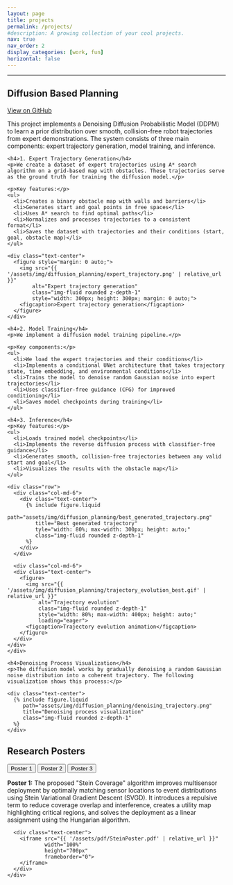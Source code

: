 ```yaml
---
layout: page
title: projects
permalink: /projects/
#description: A growing collection of your cool projects.
nav: true
nav_order: 2
display_categories: [work, fun]
horizontal: false
---
```

---

<h2 class="mt-4">Diffusion Based Planning</h2>

<div class="mb-3">
  <a href="https://github.com/donipologhimire/diffusion_based_planning" class="btn btn-sm btn-outline-primary" target="_blank">
    <i class="fab fa-github mr-1"></i> View on GitHub
  </a>
</div>

<div class="row mt-3">
  <div class="col-12">
    <p>This project implements a Denoising Diffusion Probabilistic Model (DDPM) to learn a prior distribution over smooth, collision-free robot trajectories from expert demonstrations. The system consists of three main components: expert trajectory generation, model training, and inference.</p>
    
    <h4>1. Expert Trajectory Generation</h4>
    <p>We create a dataset of expert trajectories using A* search algorithm on a grid-based map with obstacles. These trajectories serve as the ground truth for training the diffusion model.</p>
    
    <p>Key features:</p>
    <ul>
      <li>Creates a binary obstacle map with walls and barriers</li>
      <li>Generates start and goal points in free spaces</li>
      <li>Uses A* search to find optimal paths</li>
      <li>Normalizes and processes trajectories to a consistent format</li>
      <li>Saves the dataset with trajectories and their conditions (start, goal, obstacle map)</li>
    </ul>
    
    <div class="text-center">
      <figure style="margin: 0 auto;">
        <img src="{{ '/assets/img/diffusion_planning/expert_trajectory.png' | relative_url }}" 
            alt="Expert trajectory generation" 
            class="img-fluid rounded z-depth-1"
            style="width: 300px; height: 300px; margin: 0 auto;">
        <figcaption>Expert trajectory generation</figcaption>
      </figure>
    </div>
    
    <h4>2. Model Training</h4>
    <p>We implement a diffusion model training pipeline.</p>
    
    <p>Key components:</p>
    <ul>
      <li>We load the expert trajectories and their conditions</li>
      <li>Implements a conditional UNet architecture that takes trajectory state, time embedding, and environmental conditions</li>
      <li>Trains the model to denoise random Gaussian noise into expert trajectories</li>
      <li>Uses classifier-free guidance (CFG) for improved conditioning</li>
      <li>Saves model checkpoints during training</li>
    </ul>
    
    <h4>3. Inference</h4>
    <p>Key features:</p>
    <ul>
      <li>Loads trained model checkpoints</li>
      <li>Implements the reverse diffusion process with classifier-free guidance</li>
      <li>Generates smooth, collision-free trajectories between any valid start and goal</li>
      <li>Visualizes the results with the obstacle map</li>
    </ul>
    
    <div class="row">
      <div class="col-md-6">
        <div class="text-center">
          {% include figure.liquid 
             path="assets/img/diffusion_planning/best_generated_trajectory.png"
             title="Best generated trajectory" 
             tyle="width: 80%; max-width: 300px; height: auto;"
             class="img-fluid rounded z-depth-1"
          %}
        </div>
      </div>

      <div class="col-md-6">
      <div class="text-center">
        <figure>
          <img src="{{ '/assets/img/diffusion_planning/trajectory_evolution_best.gif' | relative_url }}" 
              alt="Trajectory evolution" 
              class="img-fluid rounded z-depth-1"
              style="width: 80%; max-width: 400px; height: auto;"
              loading="eager">
          <figcaption>Trajectory evolution animation</figcaption>
        </figure>
      </div>
    </div>
    </div>
    
    <h4>Denoising Process Visualization</h4>
    <p>The diffusion model works by gradually denoising a random Gaussian noise distribution into a coherent trajectory. The following visualization shows this process:</p>
    
    <div class="text-center">
      {% include figure.liquid 
         path="assets/img/diffusion_planning/denoising_trajectory.png"
         title="Denoising process visualization" 
         class="img-fluid rounded z-depth-1"
      %}
    </div>
  </div>
</div>

<!-- title -->
<h2 class="mt-4">Research Posters</h2>


<!-- Poster navigation buttons -->
<div class="d-flex justify-content-center mb-3">
  <button class="btn btn-sm btn-primary mx-1" onclick="showPoster('poster1')" id="btn-poster1">Poster 1</button>
  <button class="btn btn-sm btn-outline-primary mx-1" onclick="showPoster('poster2')" id="btn-poster2">Poster 2</button>
  <button class="btn btn-sm btn-outline-primary mx-1" onclick="showPoster('poster3')" id="btn-poster3">Poster 3</button>
</div>

<!-- Poster 1 (Shown by default) -->
<div id="poster1" class="poster-content">
  <div class="row mt-3">
    <div class="col-12">
      <p><strong>Poster 1:</strong> The proposed "Stein Coverage" algorithm improves multisensor deployment by optimally matching sensor locations to event distributions using Stein Variational Gradient Descent (SVGD). It introduces a repulsive term to reduce coverage overlap and interference, creates a utility map highlighting critical regions, and solves the deployment as a linear assignment using the Hungarian algorithm.</p>
      
      <div class="text-center">
        <iframe src="{{ '/assets/pdf/SteinPoster.pdf' | relative_url }}" 
                width="100%" 
                height="700px" 
                frameborder="0">
        </iframe>
      </div>
    </div>
  </div>
</div>

<!-- Poster 2 (Initially Hidden) -->
<div id="poster2" class="poster-content" style="display: none;">
  <div class="row mt-3">
    <div class="col-12">
      <p><strong>Poster 2:</strong> This poster and paper considers a multi-sensor service matching deployment problem over a set of discrete target points that populate a finite flat surface. The service can be event detection among targets using a vision sensor or an acoustic receiver, video surveillance for target monitoring, or providing wireless coverage to the targets. The quality-of-service (QoS) of the sensors is spatially nonuniform and can be anisotropic. The sensors are heterogeneous in the sense that their QoS distribution over their sensing footprint is not the same.</p>
      <p>The objective is to determine the sensor's best deployment position and orientation such that the collective multi-sensor QoS distribution matches the spread of the targets in the environment as closely as possible.</p>
      
      <div class="text-center">
        {% include figure.liquid 
           path="assets/img/ECC2023.jpg"
           title="Multi-sensor service matching deployment" 
           class="img-fluid rounded z-depth-1"
        %}
      </div>
    </div>
  </div>
</div>

<!-- Poster 3 (Initially Hidden) -->
<div id="poster3" class="poster-content" style="display: none;">
  <div class="row mt-3">
    <div class="col-12">
      <p><strong>Poster 3:</strong> This poster presents a pipeline and a framework for distributed deployment and path planning for multiple UAVs with the goal of surveying open surface minefields. We want to use UAVs to help us determine the deformation in the strata of the open surface minefields inorder to predict natural disasters like landslides from causing loss of human life and other resources.</p>
      
      <div class="text-center">
        {% include figure.liquid 
           path="assets/img/NSF_IIT_UCI.jpg"
           title="UAV path planning for minefield surveying" 
           class="img-fluid rounded z-depth-1"
        %}
      </div>
    </div>
  </div>
</div>

<!-- JavaScript to handle poster switching -->
<script>
  function showPoster(posterID) {
    // Hide all posters
    document.querySelectorAll('.poster-content').forEach(function(poster) {
      poster.style.display = 'none';
    });
    
    // Reset all buttons to outline style
    document.querySelectorAll('[id^="btn-poster"]').forEach(function(btn) {
      btn.className = 'btn btn-sm btn-outline-primary mx-1';
    });
    
    // Show selected poster
    document.getElementById(posterID).style.display = 'block';
    
    // Highlight current button
    document.getElementById('btn-' + posterID).className = 'btn btn-sm btn-primary mx-1';
  }
</script>


<h2 class="mt-4"> Robot Teleoperation</h2>

<!-- PDF Embed section -->
<div class="container mt-3">
  <div class="row">
    <div class="col-12">
      <div class="card">
        <div class="card-body">
          <h5 class="card-title"></h5>
          <div class="text-center">
            <iframe src="{{ '/assets/pdf/DeepLearningTeleoperation.pdf' | relative_url }}" 
                    width="100%" 
                    height="700px" 
                    frameborder="0">
            </iframe>
          </div>
          <p class="card-text mt-2">
            A robot teleoperation system using hand gesture recognition from ultra-wideband sensor data, leveraging Deep Neural Networks
          </p>
        </div>
      </div>
    </div>
  </div>
</div>



<h2 class="mt-4">Video Demos</h2>

<!-- Video Demo section -->
<div class="container mt-3">
  <div class="row">
    <!-- Video 1 -->
     <div class="col-md-6 mb-4">
      <div class="card">
        <div class="card-body">
          <h5 class="card-title">Robot Follower using YOLO</h5>
          <div class="embed-responsive embed-responsive-16by9">
            <iframe class="embed-responsive-item" 
                    src="https://www.youtube.com/embed/c7BVYvfMQGg" 
                    allowfullscreen>
            </iframe>
          </div>
          <p class="card-text mt-2">
            We used You only look once (YOLO), a real-time object detector for a tracking problem. The robot tracks the human and follows the human using a simple controller
          </p>
        </div>
      </div>
    </div>
    
    <!-- Video 2 -->
    <div class="col-md-6 mb-4">
  <div class="card">
    <div class="card-body">
      <h5 class="card-title">Robot Teleoperation using Hand Gestures : </h5>
      <div class="embed-responsive embed-responsive-16by9">
        <iframe class="embed-responsive-item" 
                src="https://www.youtube.com/embed/63KGr5Yohog" 
                allowfullscreen>
        </iframe>
      </div>
      <p class="card-text mt-2">
        We propose to classify simple Human Hand Gestures (Go, Right, Left) using Ultra-Wide Band(UWB) sensor data. This project integrates machine learning techniques for potential robotic applications
      </p>
    </div>
  </div>
</div>
  </div>

  <div class="row">
    <!-- Video 3 -->
    <div class="col-md-6 mb-4">
      <div class="card">
        <div class="card-body">
          <h5 class="card-title">YouTube Demo</h5>
          <div class="embed-responsive embed-responsive-16by9">
            <iframe class="embed-responsive-item" 
                    src="https://www.youtube.com/embed/DV956ZV1Nyk" 
                    allowfullscreen>
            </iframe>
          </div>
          <p class="card-text mt-2">
            YouTube demonstration of our research results.
          </p>
        </div>
      </div>
    </div>
    
    
  </div>
</div>

<div class="projects">





<div class="projects">

